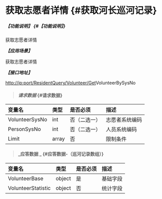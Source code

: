 # 获取志愿者详情 {#获取河长巡河记录}

##### _【功能说明】_ {#【功能说明】}

获取志愿者详情

_**【应用场景】**_

获取志愿者详情

_**【接口地址】**_

[http://ip:port/ResidentQuery/Volunteer/Get](http://ip:port/HMQuery/PatrolRiver/GetPatrolRivers)VolunteerBySysNo

> #### _请求数据_ {#请求数据}

| 变量名 | 类型 | 是否必须 | 描述 |
| :--- | :--- | :--- | :--- |
| VolunteerSysNo | int | 否（二选一） | 志愿者系统编码 |
| PersonSysNo | int | 否（二选一） | 人员系统编码 |
| Limit | array | 否 | 限制条件 |

> #### _应答数据 _ {#应答数据-（巡河记录数组）}

| 变量名 | 类型 | 是否必须 | 描述 |
| :--- | :--- | :--- | :--- |
| VolunteerBase | object | 是 | 基础字段 |
| VolunteerStatistic | object | 否 | 统计字段 |



